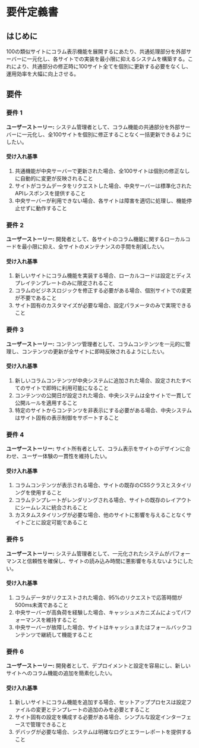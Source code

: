 # 要件定義書

## はじめに

100の類似サイトにコラム表示機能を展開するにあたり、共通処理部分を外部サーバーに一元化し、各サイトでの実装を最小限に抑えるシステムを構築する。これにより、共通部分の修正時に100サイト全てを個別に更新する必要をなくし、運用効率を大幅に向上させる。

## 要件

### 要件 1

**ユーザーストーリー:** システム管理者として、コラム機能の共通部分を外部サーバーに一元化し、全100サイトを個別に修正することなく一括更新できるようにしたい。

#### 受け入れ基準

1. 共通機能が中央サーバーで更新された場合、全100サイトは個別の修正なしに自動的に変更が反映されること
2. サイトがコラムデータをリクエストした場合、中央サーバーは標準化されたAPIレスポンスを提供すること
3. 中央サーバーが利用できない場合、各サイトは障害を適切に処理し、機能停止せずに動作すること

### 要件 2

**ユーザーストーリー:** 開発者として、各サイトのコラム機能に関するローカルコードを最小限に抑え、全サイトのメンテナンスの手間を削減したい。

#### 受け入れ基準

1. 新しいサイトにコラム機能を実装する場合、ローカルコードは設定とディスプレイテンプレートのみに限定されること
2. コラムのビジネスロジックを修正する必要がある場合、個別サイトでの変更が不要であること
3. サイト固有のカスタマイズが必要な場合、設定パラメータのみで実現できること

### 要件 3

**ユーザーストーリー:** コンテンツ管理者として、コラムコンテンツを一元的に管理し、コンテンツの更新が全サイトに即時反映されるようにしたい。

#### 受け入れ基準

1. 新しいコラムコンテンツが中央システムに追加された場合、設定されたすべてのサイトで即時に利用可能になること
2. コンテンツの公開日が設定された場合、中央システムは全サイトで一貫して公開ルールを適用すること
3. 特定のサイトからコンテンツを非表示にする必要がある場合、中央システムはサイト固有の表示制御をサポートすること

### 要件 4

**ユーザーストーリー:** サイト所有者として、コラム表示をサイトのデザインに合わせ、ユーザー体験の一貫性を維持したい。

#### 受け入れ基準

1. コラムコンテンツが表示される場合、サイトの既存のCSSクラスとスタイリングを使用すること
2. コラムテンプレートがレンダリングされる場合、サイトの既存のレイアウトにシームレスに統合されること
3. カスタムスタイリングが必要な場合、他のサイトに影響を与えることなくサイトごとに設定可能であること

### 要件 5

**ユーザーストーリー:** システム管理者として、一元化されたシステムがパフォーマンスと信頼性を確保し、サイトの読み込み時間に悪影響を与えないようにしたい。

#### 受け入れ基準

1. コラムデータがリクエストされた場合、95%のリクエストで応答時間が500ms未満であること
2. 中央サーバーが高負荷を経験した場合、キャッシュメカニズムによってパフォーマンスを維持すること
3. 中央サーバーが故障した場合、サイトはキャッシュまたはフォールバックコンテンツで継続して機能すること

### 要件 6

**ユーザーストーリー:** 開発者として、デプロイメントと設定を容易にし、新しいサイトへのコラム機能の追加を簡素化したい。

#### 受け入れ基準

1. 新しいサイトにコラム機能を追加する場合、セットアッププロセスは設定ファイルの変更とテンプレートの追加のみを必要とすること
2. サイト固有の設定を構成する必要がある場合、シンプルな設定インターフェースで管理できること
3. デバッグが必要な場合、システムは明確なログとエラーレポートを提供すること